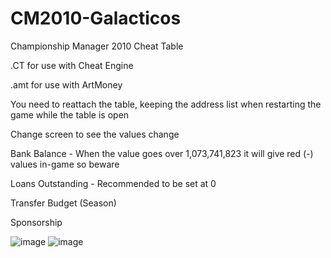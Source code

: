 # CM2010-Galacticos

Championship Manager 2010 Cheat Table

.CT for use with Cheat Engine

.amt for use with ArtMoney

You need to reattach the table, keeping the address list when restarting the game while the table is open

Change screen to see the values change

Bank Balance - When the value goes over 1,073,741,823 it will give red (-) values in-game so beware

Loans Outstanding - Recommended to be set at 0

Transfer Budget (Season)

Sponsorship

![image](https://user-images.githubusercontent.com/125980524/220359585-64247d43-3a74-4316-bad6-2da9491bb1fb.png)
![image](https://user-images.githubusercontent.com/125980524/220359246-b4d4bc14-c633-4d17-855d-7d1c1fa92124.png)
